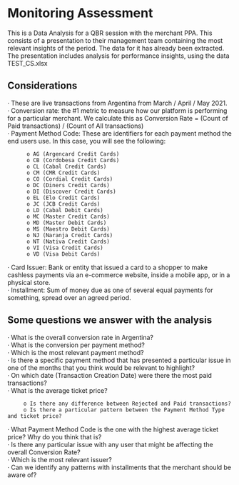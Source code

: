 # Monitoring Assessment

This is a Data Analysis for a QBR session with the merchant PPA. This consists of a presentation to their management team containing the most relevant insights of the period. The data for it has already been extracted. The presentation includes analysis for performance insights, using the data TEST_CS.xlsx

## Considerations
· These are live transactions from Argentina from March / April / May 2021.\
· Conversion rate: the #1 metric to measure how our platform is performing for a particular
merchant. We calculate this as Conversion Rate = (Count of Paid transactions) / (Count of All transactions)\
· Payment Method Code: These are identifiers for each payment method the end users use. In this case, you will see the following:
```      o AE (American Express Credit Card)
      o AG (Argencard Credit Cards)
      o CB (Cordobesa Credit Cards)
      o CL (Cabal Credit Cards)
      o CM (CMR Credit Cards)
      o CO (Cordial Credit Cards)
      o DC (Diners Credit Cards)
      o DI (Discover Credit Cards)
      o EL (Elo Credit Cards)
      o JC (JCB Credit Cards)
      o LD (Cabal Debit Cards)
      o MC (Master Credit Cards)
      o MD (Master Debit Cards)
      o MS (Maestro Debit Cards)
      o NJ (Naranja Credit Cards)
      o NT (Nativa Credit Cards)
      o VI (Visa Credit Cards)
      o VD (Visa Debit Cards)
```
· Card Issuer: Bank or entity that issued a card to a shopper to make cashless payments via an
e-commerce website, inside a mobile app, or in a physical store.\
· Installment: Sum of money due as one of several equal payments for something, spread over
an agreed period.

## Some questions we answer with the analysis
· What is the overall conversion rate in Argentina?\
· What is the conversion per payment method?\
· Which is the most relevant payment method?\
· Is there a specific payment method that has presented a particular issue in one of the
months that you think would be relevant to highlight?\
· On which date (Transaction Creation Date) were there the most paid transactions?\
· What is the average ticket price?
```
     o Is there any difference between Rejected and Paid transactions?
     o Is there a particular pattern between the Payment Method Type and ticket price?
```
· What Payment Method Code is the one with the highest average ticket price? Why do
you think that is?\
· Is there any particular issue with any user that might be affecting the overall Conversion
Rate?\
· Which is the most relevant issuer?\
· Can we identify any patterns with installments that the merchant should be aware of?
